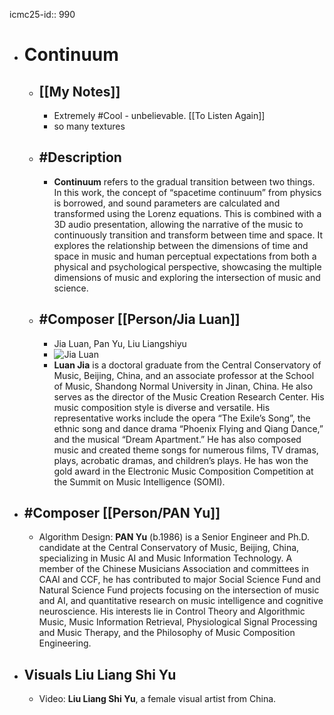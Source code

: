 icmc25-id:: 990

- # Continuum
	- ## [[My Notes]]
		- Extremely #Cool  - unbelievable. [[To Listen Again]]
		- so many textures
	- ## #Description
		- **Continuum** refers to the gradual transition between two things. In this work, the concept of “spacetime continuum” from physics is borrowed, and sound parameters are calculated and transformed using the Lorenz equations. This is combined with a 3D audio presentation, allowing the narrative of the music to continuously transition and transform between time and space. It explores the relationship between the dimensions of time and space in music and human perceptual expectations from both a physical and psychological perspective, showcasing the multiple dimensions of music and exploring the intersection of music and science.
	- ## #Composer [[Person/Jia Luan]]
		- Jia Luan, Pan Yu, Liu Liangshiyu
		- ![Jia Luan](https://icmc2025.sites.northeastern.edu/files/2025/06/990-Luan-Jia-221x300.jpg)
		- **Luan Jia** is a doctoral graduate from the Central Conservatory of Music, Beijing, China, and an associate professor at the School of Music, Shandong Normal University in Jinan, China. He also serves as the director of the Music Creation Research Center. His music composition style is diverse and versatile. His representative works include the opera “The Exile’s Song”, the ethnic song and dance drama “Phoenix Flying and Qiang Dance,” and the musical “Dream Apartment.” He has also composed music and created theme songs for numerous films, TV dramas, plays, acrobatic dramas, and children’s plays. He has won the gold award in the Electronic Music Composition Competition at the Summit on Music Intelligence (SOMI).
- ## #Composer [[Person/PAN Yu]]
	- Algorithm Design: **PAN Yu** (b.1986) is a Senior Engineer and Ph.D. candidate at the Central Conservatory of Music, Beijing, China, specializing in Music AI and Music Information Technology. A member of the Chinese Musicians Association and committees in CAAI and CCF, he has contributed to major Social Science Fund and Natural Science Fund projects focusing on the intersection of music and AI, and quantitative research on music intelligence and cognitive neuroscience. His interests lie in Control Theory and Algorithmic Music, Music Information Retrieval, Physiological Signal Processing and Music Therapy, and the Philosophy of Music Composition Engineering.
- ## Visuals Liu Liang Shi Yu
	- Video: **Liu Liang Shi Yu**, a female visual artist from China.